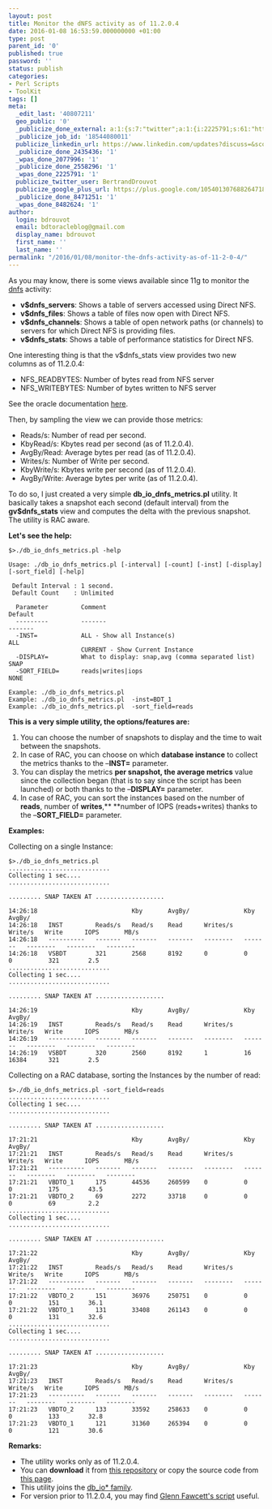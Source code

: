 ```yaml
---
layout: post
title: Monitor the dNFS activity as of 11.2.0.4
date: 2016-01-08 16:53:59.000000000 +01:00
type: post
parent_id: '0'
published: true
password: ''
status: publish
categories:
- Perl Scripts
- ToolKit
tags: []
meta:
  _edit_last: '40807211'
  geo_public: '0'
  _publicize_done_external: a:1:{s:7:"twitter";a:1:{i:2225791;s:61:"https://twitter.com/BertrandDrouvot/status/685489652522827776";}}
  _publicize_job_id: '18544080011'
  publicize_linkedin_url: https://www.linkedin.com/updates?discuss=&scope=16310177&stype=M&topic=6091255340907716609&type=U&a=xlAt
  _publicize_done_2435436: '1'
  _wpas_done_2077996: '1'
  _publicize_done_2558296: '1'
  _wpas_done_2225791: '1'
  publicize_twitter_user: BertrandDrouvot
  publicize_google_plus_url: https://plus.google.com/105401307688264718604/posts/gFvYsMYx5gf
  _publicize_done_8471251: '1'
  _wpas_done_8482624: '1'
author:
  login: bdrouvot
  email: bdtoracleblog@gmail.com
  display_name: bdrouvot
  first_name: ''
  last_name: ''
permalink: "/2016/01/08/monitor-the-dnfs-activity-as-of-11-2-0-4/"
---
```


As you may know, there is some views available since 11g to monitor the [dnfs](http://www.oracle.com/technetwork/articles/directnfsclient-11gr1-twp-129785.pdf) activity:

-   **v$dnfs\_servers**: Shows a table of servers accessed using Direct NFS.
-   **v$dnfs\_files**: Shows a table of files now open with Direct NFS.
-   **v$dnfs\_channels**: Shows a table of open network paths (or channels) to servers for which Direct NFS is providing files.
-   **v$dnfs\_stats**: Shows a table of performance statistics for Direct NFS.

One interesting thing is that the v$dnfs\_stats view provides two new columns as of 11.2.0.4:

-   NFS\_READBYTES: Number of bytes read from NFS server
-   NFS\_WRITEBYTES: Number of bytes written to NFS server

See the oracle documentation [here](http://docs.oracle.com/cd/E11882_01/server.112/e40402/dynviews_1120.htm#REFRN30495).

Then, by sampling the view we can provide those metrics:

-   Reads/s: Number of read per second.
-   KbyRead/s: Kbytes read per second (as of 11.2.0.4).
-   AvgBy/Read: Average bytes per read (as of 11.2.0.4).
-   Writes/s: Number of Write per second.
-   KbyWrite/s: Kbytes write per second (as of 11.2.0.4).
-   AvgBy/Write: Average bytes per write (as of 11.2.0.4).

To do so, I just created a very simple **db\_io\_dnfs\_metrics.pl** utility. It basically takes a snapshot each second (default interval) from the **gv$dnfs\_stats** view and computes the delta with the previous snapshot. The utility is RAC aware.

**Let's see the help:**

    $>./db_io_dnfs_metrics.pl -help

    Usage: ./db_io_dnfs_metrics.pl [-interval] [-count] [-inst] [-display] [-sort_field] [-help]

     Default Interval : 1 second.
     Default Count    : Unlimited

      Parameter         Comment                                                           Default
      ---------         -------                                                           -------
      -INST=            ALL - Show all Instance(s)                                        ALL
                        CURRENT - Show Current Instance
      -DISPLAY=         What to display: snap,avg (comma separated list)                  SNAP
      -SORT_FIELD=      reads|writes|iops                                                 NONE

    Example: ./db_io_dnfs_metrics.pl
    Example: ./db_io_dnfs_metrics.pl  -inst=BDT_1
    Example: ./db_io_dnfs_metrics.pl  -sort_field=reads

**This is a very simple utility, the options/features are:**

1.  You can choose the number of snapshots to display and the time to wait between the snapshots.
2.  In case of RAC, you can choose on which **database instance** to collect the metrics thanks to the –**INST=** parameter.
3.  You can display the metrics **per snapshot, the average metrics** value since the collection began (that is to say since the script has been launched) or both thanks to the –**DISPLAY=** parameter.
4.  In case of RAC, you can sort the instances based on the number of **reads**, number of **writes**,** **number of IOPS (reads+writes) thanks to the –**SORT\_FIELD=** parameter.

**Examples:**

Collecting on a single Instance:

    $>./db_io_dnfs_metrics.pl
    ............................
    Collecting 1 sec....
    ............................

    ......... SNAP TAKEN AT ...................

    14:26:18                          Kby       AvgBy/               Kby       AvgBy/
    14:26:18   INST         Reads/s   Read/s    Read      Writes/s   Write/s   Write      IOPS       MB/s
    14:26:18   ----------   -------   -------   -------   --------   -------   --------   --------   --------
    14:26:18   VSBDT        321       2568      8192      0          0         0          321        2.5
    ............................
    Collecting 1 sec....
    ............................

    ......... SNAP TAKEN AT ...................

    14:26:19                          Kby       AvgBy/               Kby       AvgBy/
    14:26:19   INST         Reads/s   Read/s    Read      Writes/s   Write/s   Write      IOPS       MB/s
    14:26:19   ----------   -------   -------   -------   --------   -------   --------   --------   --------
    14:26:19   VSBDT        320       2560      8192      1          16        16384      321        2.5

Collecting on a RAC database, sorting the Instances by the number of read:

    $>./db_io_dnfs_metrics.pl -sort_field=reads
    ............................
    Collecting 1 sec....
    ............................

    ......... SNAP TAKEN AT ...................

    17:21:21                          Kby       AvgBy/               Kby       AvgBy/
    17:21:21   INST         Reads/s   Read/s    Read      Writes/s   Write/s   Write      IOPS       MB/s
    17:21:21   ----------   -------   -------   -------   --------   -------   --------   --------   --------
    17:21:21   VBDTO_1      175       44536     260599    0          0         0          175        43.5
    17:21:21   VBDTO_2      69        2272      33718     0          0         0          69         2.2
    ............................
    Collecting 1 sec....
    ............................

    ......... SNAP TAKEN AT ...................

    17:21:22                          Kby       AvgBy/               Kby       AvgBy/
    17:21:22   INST         Reads/s   Read/s    Read      Writes/s   Write/s   Write      IOPS       MB/s
    17:21:22   ----------   -------   -------   -------   --------   -------   --------   --------   --------
    17:21:22   VBDTO_2      151       36976     250751    0          0         0          151        36.1
    17:21:22   VBDTO_1      131       33408     261143    0          0         0          131        32.6
    ............................
    Collecting 1 sec....
    ............................

    ......... SNAP TAKEN AT ...................

    17:21:23                          Kby       AvgBy/               Kby       AvgBy/
    17:21:23   INST         Reads/s   Read/s    Read      Writes/s   Write/s   Write      IOPS       MB/s
    17:21:23   ----------   -------   -------   -------   --------   -------   --------   --------   --------
    17:21:23   VBDTO_2      133       33592     258633    0          0         0          133        32.8
    17:21:23   VBDTO_1      121       31360     265394    0          0         0          121        30.6

**Remarks:**

-   The utility works only as of 11.2.0.4.
-   You can **download** it from [this repository](https://docs.google.com/folderview?id=0B7Jf_4JdsptpRHdyOWk1VTdUdEU) or copy the source code from [this page](https://bdrouvot.wordpress.com/db_io_dnfs_metrics_script/ "db_io_type_metrics_source").
-   This utility joins the [db\_io\* family](https://bdrouvot.wordpress.com/2014/05/09/db_iometrics-family/).
-   For version prior to 11.2.0.4, you may find [Glenn Fawcett's script](https://glennfawcett.wordpress.com/2010/02/18/simple-script-to-monitor-dnfs-activity/) useful.
